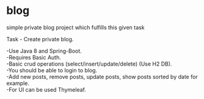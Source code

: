# blog
simple private blog project which fulfills this given task

Task - Create private blog.

-Use Java 8 and Spring-Boot.</br>
-Requires Basic Auth.</br>
-Basic crud operations (select/insert/update/delete) (Use H2 DB).</br>
-You should be able to login to blog.</br>
-Add new posts, remove posts, update posts, show posts sorted by date for example.</br>
-For UI can be used Thymeleaf.</br>
